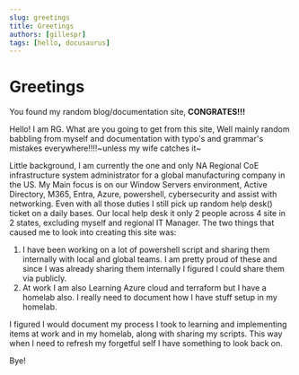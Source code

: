 ```yaml
---
slug: greetings
title: Greetings
authors: [gillespr]
tags: [hello, docusaurus]
---
```


# Greetings
You found my random blog/documentation site, **CONGRATES!!!**

<!-- truncate -->
Hello! I am RG. What are you going to get from this site, Well mainly random babbling from myself and documentation with typo's and grammar's mistakes everywhere!!!!~unless my wife catches it~

Little background, I am currently the one and only NA Regional CoE infrastructure system administrator for a global manufacturing company in the US. My Main focus is on our Window Servers environment, Active Directory, M365, Entra, Azure, powershell, cybersecurity and assist with networking. Even with all those duties I still pick up random help desk() ticket on a daily bases. Our local help desk it only 2 people across 4 site in 2 states, excluding myself and regional IT Manager. The two things that caused me to look into creating this site was:

1. I have been working on a lot of powershell script and sharing them internally with local and global teams. I am pretty proud of these and since I was already sharing them internally I figured I could share them via publicly.
1. At work I am also Learning Azure cloud and terraform but I have a homelab also. I really need to document how I have stuff setup in my homelab. 

I figured I would document my process I took to learning and implementing items at work and in my homelab, along with sharing my scripts. This way when I need to refresh my forgetful self I have something to look back on. 

Bye!
